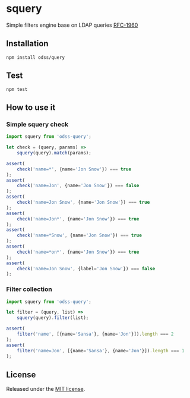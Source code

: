 # squery
Simple filters engine base on LDAP queries [RFC-1960](https://www.ietf.org/rfc/rfc1960.txt)
## Installation
`npm install odss/query`

## Test
`npm test`

## How to use it

### Simple squery check
```javascript
import squery from 'odss-query';

let check = (query, params) =>
    squery(query).match(params);

assert(
    check('name=*', {name='Jon Snow'}) === true
);
assert(
    check('name=Jon', {name='Jon Snow'}) === false
);
assert(
    check('name=Jon Snow', {name='Jon Snow'}) === true
);
assert(
    check('name=Jon*', {name='Jon Snow'}) === true
);
assert(
    check('name=*Snow', {name='Jon Snow'}) === true
);
assert(
    check('name=*on*', {name='Jon Snow'}) === true
);
assert(
    check('name=Jon Snow', {label='Jon Snow'}) === false
);


```
### Filter collection
```javascript
import squery from 'odss-query';

let filter = (query, list) =>
    squery(query).filter(list);

assert(
    filter('name', [{name='Sansa'}, {name='Jon'}]).length === 2
);
assert(
    filter('name=Jon', [{name='Sansa'}, {name='Jon'}]).length === 1
);
```

## License
Released under the [MIT license](https://github.com/odss/query/blob/master/LICENSE.md).
